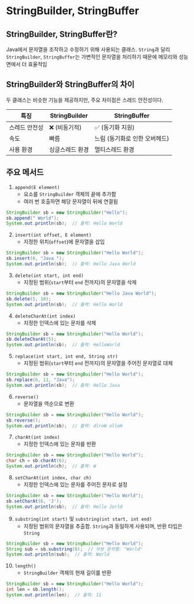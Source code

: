 # StringBuilder, StringBuffer

## StringBuilder, StringBuffer란?
Java에서 문자열을 조작하고 수정하기 위해 사용되는 클래스. `String`과 달리 `StringBuilder`, `StringBuffer`는 가변적인 문자열을 처리하기 때문에 메모리와 성능 면에서 더 효율적임

## StringBuilder와 StringBuffer의 차이
두 클래스는 비슷한 기능을 제공하지만, 주요 차이점은 스레드 안전성이다.

|특징|	StringBuilder|	StringBuffer|
|-|-|-|
|스레드 안전성|	❌ (비동기적)|	✅ (동기화 지원)|
|속도|	빠름|	느림 (동기화로 인한 오버헤드)|
|사용 환경|	싱글스레드 환경|	멀티스레드 환경|

## 주요 메서드
1. `append(E element)`
   - 요소를 `StringBuilder` 객체의 끝에 추가함
   - 여러 번 호출하면 해당 문자열이 뒤에 연결됨
```java
StringBuilder sb = new StringBuilder("Hello");
sb.append(" World");
System.out.println(sb);  // 출력: Hello World
```

2. `insert(int offset, E element)`
   - 지정한 위치(`offset`)에 문자열을 삽입
```java
StringBuilder sb = new StringBuilder("Hello World");
sb.insert(6, "Java ");
System.out.println(sb);  // 출력: Hello Java World
```

3. `delete(int start, int end)`
   - 지정된 범위(`start`부터 `end` 전까지)의 문자열을 삭제
```java
StringBuilder sb = new StringBuilder("Hello Java World");
sb.delete(5, 10);
System.out.println(sb);  // 출력: Hello World
```

4. `deleteCharAt(int index)`
   - 지정한 인덱스에 있는 문자를 삭제
```java
StringBuilder sb = new StringBuilder("Hello World");
sb.deleteCharAt(5);
System.out.println(sb);  // 출력: HelloWorld
```

5. `replace(int start, int end, String str)`
   - 지정된 범위(`start`부터 `end` 전까지)의 문자열을 주어진 문자열로 대체
```java
StringBuilder sb = new StringBuilder("Hello World");
sb.replace(6, 11, "Java");
System.out.println(sb);  // 출력: Hello Java
```

6. `reverse()`
   - 문자열을 역순으로 변환
```java
StringBuilder sb = new StringBuilder("Hello World");
sb.reverse();
System.out.println(sb);  // 출력: dlroW olleH
```

7. `charAt(int index)`
   - 지정한 인덱스에 있는 문자를 반환
```java
StringBuilder sb = new StringBuilder("Hello World");
char ch = sb.charAt(6);
System.out.println(ch);  // 출력: W
```

8. `setCharAt(int index, char ch)`
   - 지정한 인덱스에 있는 문자를 주어진 문자로 설정
```java
StringBuilder sb = new StringBuilder("Hello World");
sb.setCharAt(6, 'J');
System.out.println(sb);  // 출력: Hello Jorld
```

9. `substring(int start)` 및 `substring(int start, int end)`
   - 지정된 범위의 문자열을 추출함. `String`과 동일하게 사용되며, 반환 타입은 `String`
```java
StringBuilder sb = new StringBuilder("Hello World");
String sub = sb.substring(6);  // 부분 문자열: "World"
System.out.println(sub);  // 출력: World
```

10. `length()`
    - `StringBuilder` 객체의 현재 길이를 반환
```java
StringBuilder sb = new StringBuilder("Hello World");
int len = sb.length();
System.out.println(len);  // 출력: 11
```
